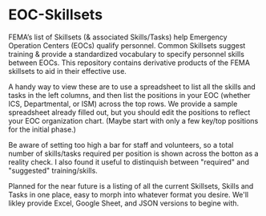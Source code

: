 # EOC-Skillsets
FEMA’s list of Skillsets (& associated Skills/Tasks) help Emergency Operation Centers (EOCs) qualify personnel. 
Common Skillsets suggest training & provide a standardized vocabulary to specify personnel skills between EOCs. 
This repository contains derivative products of the FEMA skillsets to aid in their effective use.

A handy way to view these are to use a spreadsheet to list all the skills and tasks in the left columns, and then list the positions in your EOC (whether ICS, Departmental, or ISM) across the top rows. We provide a sample spreadsheet already filled out, but you should edit the positions to reflect your EOC organization chart. (Maybe start with only a few key/top positions for the initial phase.)

Be aware of setting too high a bar for staff and volunteers, so a total number of skills/tasks required per position is shown across the botton as a reality check. I also found it useful to distinquish between "required" and "suggested" training/skills.

Planned for the near future is a listing of all the current Skillsets, Skills and Tasks in one place, easy to morph into whatever format you desire. We'll likley provide Excel, Google Sheet, and JSON versions to begine with.
